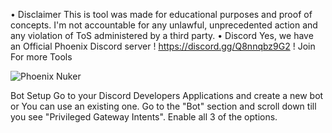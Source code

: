 • Disclaimer
This is tool was made for educational purposes and proof of concepts. I'm not accountable for any unlawful, unprecedented action and any violation of ToS administered by a third party. 
• Discord
Yes, we have an Official Phoenix Discord server ! https://discord.gg/Q8nnqbz9G2 ! Join For more Tools

![Phoenix Nuker](./phoenixnukerv1/phoenixnuker.png)


Bot Setup
Go to your Discord Developers Applications and create a new bot or You can use an existing one.
Go to the "Bot" section and scroll down till you see "Privileged Gateway Intents".
Enable all 3 of the options.
